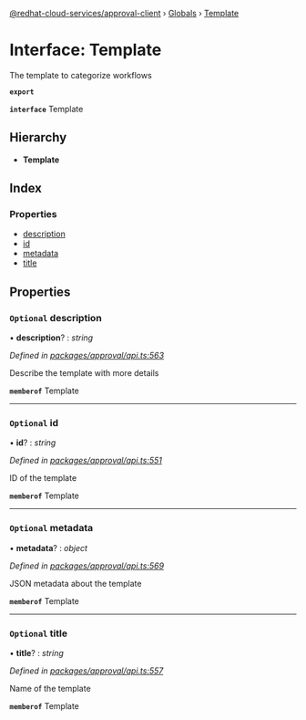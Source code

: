 [@redhat-cloud-services/approval-client](../README.md) › [Globals](../globals.md) › [Template](template.md)

# Interface: Template

The template to categorize workflows

**`export`** 

**`interface`** Template

## Hierarchy

* **Template**

## Index

### Properties

* [description](template.md#optional-description)
* [id](template.md#optional-id)
* [metadata](template.md#optional-metadata)
* [title](template.md#optional-title)

## Properties

### `Optional` description

• **description**? : *string*

*Defined in [packages/approval/api.ts:563](https://github.com/leSamo/javascript-clients/blob/master/packages/approval/api.ts#L563)*

Describe the template with more details

**`memberof`** Template

___

### `Optional` id

• **id**? : *string*

*Defined in [packages/approval/api.ts:551](https://github.com/leSamo/javascript-clients/blob/master/packages/approval/api.ts#L551)*

ID of the template

**`memberof`** Template

___

### `Optional` metadata

• **metadata**? : *object*

*Defined in [packages/approval/api.ts:569](https://github.com/leSamo/javascript-clients/blob/master/packages/approval/api.ts#L569)*

JSON metadata about the template

**`memberof`** Template

___

### `Optional` title

• **title**? : *string*

*Defined in [packages/approval/api.ts:557](https://github.com/leSamo/javascript-clients/blob/master/packages/approval/api.ts#L557)*

Name of the template

**`memberof`** Template
